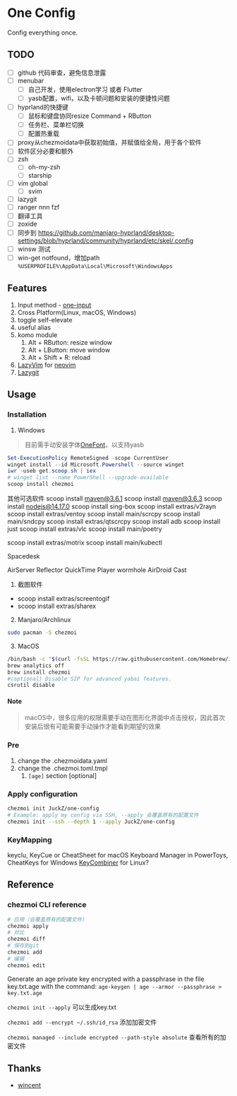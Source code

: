 # One Config

Config everything once.

## TODO

- [ ] github 代码审查，避免信息泄露
- [ ] menubar
  - [ ] 自己开发，使用electron学习 或者 Flutter
  - [ ] yasb配置，wifi，以及卡顿问题和安装的便捷性问题
- [ ] hyprland的快捷键
  - [ ] 鼠标和键盘协同resize Command + RButton
  - [ ] 任务栏、菜单栏切换
  - [ ] 配置热重载
- [ ] proxy从chezmoidata中获取初始值，并赋值给全局，用于各个软件
- [ ] 软件区分必要和额外
- [ ] zsh
  - [ ] oh-my-zsh
  - [ ] starship
- [ ] vim global
  - [ ] svim
- [ ] lazygit
- [ ] ranger nnn fzf
- [ ] 翻译工具
- [ ] zoxide
- [ ] 同步到 https://github.com/manjaro-hyprland/desktop-settings/blob/hyprland/community/hyprland/etc/skel/.config
- [ ] winsw 测试
- [ ] win-get notfound，增加path `%USERPROFILE%\AppData\Local\Microsoft\WindowsApps`

## Features

1. Input method - [one-input](https://github.com/JuckZ/one-input)
2. Cross Platform(Linux, macOS, Windows)
3. toggle self-elevate
4. useful alias
5. komo module
   1. Alt + RButton: resize window
   2. Alt + LButton: move window
   3. Alt + Shift + R: reload
6. [LazyVim](https://www.lazyvim.org/) for [neovim](https://neovim.io/)
7. [Lazygit](https://github.com/jesseduffield/lazygit)

## Usage

### Installation

1. Windows

> 目前需手动安装字体[OneFont](https://github.com/JuckZ/one-font)，以支持yasb

```powershell
Set-ExecutionPolicy RemoteSigned -scope CurrentUser
winget install --id Microsoft.Powershell --source winget
iwr -useb get.scoop.sh | iex
# winget list --name PowerShell --upgrade-available
scoop install chezmoi
```

其他可选软件
scoop install maven@3.6.1
scoop install maven@3.6.3
scoop install nodejs@14.17.0
scoop install sing-box
scoop install extras/v2rayn
scoop install extras/ventoy
scoop install main/scrcpy
scoop install main/sndcpy
scoop install extras/qtscrcpy
scoop install adb
scoop install just
scoop install extras/vlc
scoop install main/poetry

scoop install extras/motrix
scoop install main/kubectl


Spacedesk

AirServer
Reflector
QuickTime Player
wormhole
AirDroid Cast

1. 截图软件

- scoop install extras/screentogif
- scoop install extras/sharex

2. Manjaro/Archlinux

```sh
sudo pacman -S chezmoi
```

3. MacOS

```sh
/bin/bash -c "$(curl -fsSL https://raw.githubusercontent.com/Homebrew/install/HEAD/install.sh)"
brew analytics off
brew install chezmoi
#(optional) Disable SIP for advanced yabai features.
csrutil disable
```

#### Note

> macOS中，很多应用的权限需要手动在图形化界面中点击授权，因此首次安装后很有可能需要手动操作才能看到期望的效果

### Pre

1. change the .chezmoidata.yaml
2. change the .chezmoi.toml.tmpl
   1. `[age]` section [optional]

### Apply configuration

```bash
chezmoi init JuckZ/one-config
# Example: apply my config via SSH, --apply 会覆盖原有的配置文件
chezmoi init --ssh --depth 1 --apply JuckZ/one-config
```

### KeyMapping

keyclu, KeyCue or CheatSheet for macOS
Keyboard Manager in PowerToys, CheatKeys for Windows
[KeyCombiner](https://keycombiner.com/) for Linux?

## Reference

### chezmoi CLI reference

```sh
# 应用（会覆盖原有的配置文件）
chezmoi apply
# 对比
chezmoi diff
# 保存到git
chezmoi add 
# 编辑
chezmoi edit
```

Generate an age private key encrypted with a passphrase in the file key.txt.age with the command:
`age-keygen | age --armor --passphrase > key.txt.age`

`chezmoi init --apply` 可以生成key.txt

`chezmoi add --encrypt ~/.ssh/id_rsa` 添加加密文件

`chezmoi managed --include encrypted --path-style absolute` 查看所有的加密文件

## Thanks

- [wincent](https://github.com/wincent/wincent)